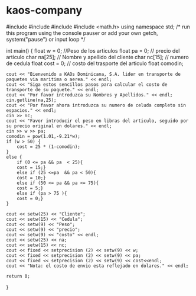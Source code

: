 # kaos-company
#include <iostream>
#include <iomanip>
#include <string>
#include <math.h>
using namespace std;
/* run this program using the console pauser or add your own getch, system("pause") or input loop */

int main() 
{
	float w = 0; //Peso de los articulos 
	float pa = 0; // precio del articulo
	char na[25]; // Nombre y apellido del cliente
	char nc[15]; // numero de cedula
	float cost = 0; // costo del trasporte del articulo
	float comodin;
	
	cout << "Bienvenido a KAOs Dominicana, S.A. lider en transporte de paquetes via maritima o aerea." << endl;
	cout << "Siga estos sencillos pasos para calcular el costo de transporte de su paquete." << endl;
	cout << "Por favor introduzca su Nombres y Apellidos." << endl;
	cin.getline(na,25); 
	cout << "Por favor ahora introduzca su numero de celuda completo sin espacios." << endl;
	cin >> nc;
	cout << "Favor introducir el peso en libras del articulo, seguido por su precio original en dolares." << endl;
	cin >> w >> pa;
	comodin = pow(1.01,-9.21*w);
	if (w > 50)	{
		cost = 25 * (1-comodin);
	}
	else {
		if (0 <= pa && pa  < 25){
		cost = 15;}
		else if (25 <=pa  && pa < 50){
		cost = 10;}
		else if (50 <= pa && pa <= 75){
		cost = 5;}
		else if (pa > 75 ){
		cost = 0;}
	}
	
	cout << setw(25) << "Cliente";
	cout << setw(15) << "Cedula";
	cout << setw(9) << "Peso";
	cout << setw(9) << "precio";
	cout << setw(9) << "costo" << endl;
	cout << setw(25) << na;
	cout << setw(15) << nc;
	cout << fixed << setprecision (2) << setw(9) << w;
	cout << fixed << setprecision (2) << setw(9) << pa;
	cout << fixed << setprecision (2) << setw(9) << cost<<endl;
	cout << "Nota: el costo de envio esta reflejado en dolares." << endl;
	
	return 0;
}
